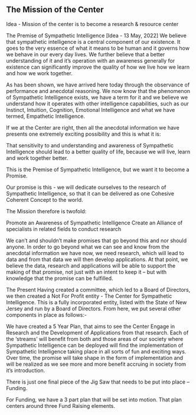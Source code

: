 ## The Mission of the Center

Idea - Mission of the center is to become a research & resource center

The Premise of Sympathetic Intelligence
[Idea - 13 May, 2022]
We believe that sympathetic intelligence is a central component of our existence. It goes to the very essence of what it means to be human and it governs how we behave in our every day lives.
We further believe that a better understanding of it and it’s operation with an awareness generally for existence can significantly improve the quality of how we live how we learn and how we work together.

As has been shown, we have arrived here today through the observance of performance and anecdotal reasoning. We now know that the phenomenon of Sympathetic Intelligence exists, we have a term for it and we believe we understand how it operates with other intelligence capabilities, such as our Instinct, Intuition, Cognition, Emotional Intelligence and what we have termed, Empathetic Intelligence.

If we at the Center are right, then all the anecdotal information we have presents one extremely exciting possibility and this is what it is:

That sensitivity to and understanding and awareness of Sympathetic Intelligence should lead to a better quality of life, because we will live, learn and work together better. 

This is the Premise of Sympathetic Intelligence, but we want it to become a Promise.

Our promise is this - we will dedicate ourselves to the research of Sympathetic Intelligence, so that it can be delivered as one Cohesive Coherent Concept to the world. 

The Mission therefore is twofold:

Promote an Awareness of Sympathetic Intelligence
Create an Alliance of specialists in related fields to conduct research

We can’t and shouldn’t make promises that go beyond this and nor should anyone. In order to go beyond what we can see and know from the anecdotal information we have now, we need research, which will lead to data and from that data we will then develop applications. At that point, we believe the data, research and applications will be able to support the making of that promise, not just with an intent to keep it – but with knowledge that the promise can be fulfilled.

The Present
Having created a committee, which led to a Board of Directors, we then created a Not For Profit entity - The Center for Sympathetic Intelligence. This is a fully incorporated entity, listed with the State of New Jersey and run by a Board of Directors. From here, we put several other components in place as follows:-

We have created a 5 Year Plan, that aims to see the Center Engage in Research and the Development of Applications from that research. Each of the ‘streams’ will benefit from both and those areas of our society where Sympathetic Intelligence can be deployed will find the implementation of Sympathetic Intelligence taking place in all sorts of fun and exciting ways. Over time, the promise will take shape in the form of implementation and will be realized as we see more and more benefit accruing in society from it’s introduction.

There is just one final piece of the Jig Saw that needs to be put into place – Funding.

For Funding, we have a 3 part plan that will be set into motion. That plan centers around three Fund Raising elements.
